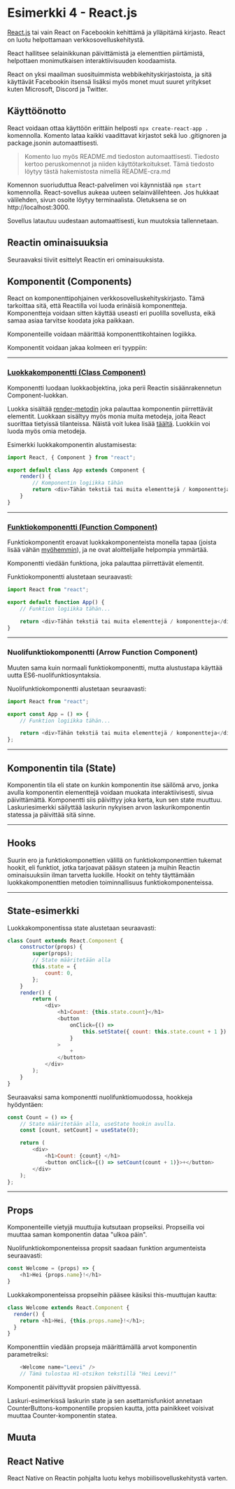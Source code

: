 # Esimerkki 4 - React.js

[React.js](https://reactjs.org) tai vain React on Facebookin kehittämä ja ylläpitämä kirjasto. React on luotu helpottamaan verkkosovelluskehitystä.

React hallitsee selainikkunan päivittämistä ja elementtien piirtämistä, helpottaen monimutkaisen interaktiivisuuden koodaamista.

React on yksi maailman suosituimmista webbikehityskirjastoista, ja sitä käyttävät Facebookin itsensä lisäksi myös monet muut suuret yritykset kuten Microsoft, Discord ja Twitter.

## Käyttöönotto

React voidaan ottaa käyttöön erittäin helposti `npx create-react-app .` komennolla. Komento lataa kaikki vaadittavat kirjastot sekä luo .gitignoren ja package.jsonin automaattisesti.

> Komento luo myös README.md tiedoston automaattisesti. Tiedosto kertoo peruskomennot ja niiden käyttötarkoitukset. Tämä tiedosto löytyy tästä hakemistosta nimellä README-cra.md

Komennon suoriuduttua React-palvelimen voi käynnistää `npm start` komennolla. React-sovellus aukeaa uuteen selainvälilehteen. Jos hukkaat välilehden, sivun osoite löytyy terminaalista. Oletuksena se on http://localhost:3000.

Sovellus latautuu uudestaan automaattisesti, kun muutoksia tallennetaan.

## Reactin ominaisuuksia

Seuraavaksi tiiviit esittelyt Reactin eri ominaisuuksista.

## Komponentit (Components)

React on komponenttipohjainen verkkosovelluskehityskirjasto. Tämä tarkoittaa sitä, että Reactilla voi luoda erinäisiä komponentteja. Komponentteja voidaan sitten käyttää useasti eri puolilla sovellusta, eikä samaa asiaa tarvitse koodata joka paikkaan.

Komponenteille voidaan määrittää komponenttikohtainen logiikka.

Komponentit voidaan jakaa kolmeen eri tyyppiin:

---

### [Luokkakomponentti (Class Component)](https://reactjs.org/docs/react-component.html)

Komponentti luodaan luokkaobjektina, joka perii Reactin sisäänrakennetun Component-luokkan.

Luokka sisältää [render-metodin](https://reactjs.org/docs/react-component.html#render) joka palauttaa komponentin piirrettävät elementit. Luokkaan sisältyy myös monia muita metodeja, joita React suorittaa tietyissä tilanteissa. Näistä voit lukea lisää [täältä](https://reactjs.org/docs/react-component.html#the-component-lifecycle). Luokkiin voi luoda myös omia metodeja.

Esimerkki luokkakomponentin alustamisesta:

```js
import React, { Component } from "react";

export default class App extends Component {
    render() {
        // Komponentin logiikka tähän
        return <div>Tähän tekstiä tai muita elementtejä / komponentteja</div>;
    }
}
```

---

### [Funktiokomponentti (Function Component)](https://reactjs.org/docs/components-and-props.html)

Funktiokomponentit eroavat luokkakomponenteista monella tapaa (joista lisää vähän [myöhemmin](#hooks)), ja ne ovat aloittelijalle helpompia ymmärtää.

Komponentti viedään funktiona, joka palauttaa piirrettävät elementit.

Funktiokomponentti alustetaan seuraavasti:

```js
import React from "react";

export default function App() {
    // Funktion logiikka tähän...

    return <div>Tähän tekstiä tai muita elementtejä / komponentteja</div>;
}
```

---

### Nuolifunktiokomponentti (Arrow Function Component)

Muuten sama kuin normaali funktiokomponentti, mutta alustustapa käyttää uutta ES6-nuolifunktiosyntaksia.

Nuolifunktiokomponentti alustetaan seuraavasti:

```js
import React from "react";

export const App = () => {
    // Funktion logiikka tähän...

    return <div>Tähän tekstiä tai muita elementtejä / komponentteja</div>;
};
```

---

## Komponentin tila (State)

Komponentin tila eli state on kunkin komponentin itse säilömä arvo, jonka avulla komponentin elementtejä voidaan muokata interaktiivisesti, sivua päivittämättä. Komponentti siis päivittyy joka kerta, kun sen state muuttuu. Laskuriesimerkki säilyttää laskurin nykyisen arvon laskurikomponentin statessa ja päivittää sitä sinne.

---

## Hooks

Suurin ero ja funktiokomponettien välillä on funktiokomponenttien tukemat hookit, eli funktiot, jotka tarjoavat pääsyn stateen ja muihin Reactin ominaisuuksiin ilman tarvetta luokille. Hookit on tehty täyttämään luokkakomponenttien metodien toiminnallisuus funktiokomponenteissa.

---

## State-esimerkki

Luokkakomponentissa state alustetaan seuraavasti:

```js
class Count extends React.Component {
    constructor(props) {
        super(props);
        // State määritetään alla
        this.state = {
            count: 0,
        };
    }
    render() {
        return (
            <div>
                <h1>Count: {this.state.count}</h1>
                <button
                    onClick={() =>
                        this.setState({ count: this.state.count + 1 })
                    }
                >
                    +
                </button>
            </div>
        );
    }
}
```

Seuraavaksi sama komponentti nuolifunktiomuodossa, hookkeja hyödyntäen:

```js
const Count = () => {
    // State määritetään alla, useState hookin avulla.
    const [count, setCount] = useState(0);

    return (
        <div>
            <h1>Count: {count} </h1>
            <button onClick={() => setCount(count + 1)}>+</button>
        </div>
    );
};
```
---
## Props
Komponenteille vietyjä muuttujia kutsutaan propseiksi. Propseilla voi muuttaa saman komponentin dataa "ulkoa päin". 

Nuolifunktiokomponenteissa propsit saadaan funktion argumenteista seuraavasti: 
```js
const Welcome = (props) => {
    <h1>Hei {props.name}!</h1>
}
```

Luokkakomponenteissa propseihin pääsee käsiksi this-muuttujan kautta:

```js  
class Welcome extends React.Component {
  render() {
    return <h1>Hei, {this.props.name}!</h1>;
  }
}
```
Komponenttiin viedään propseja määrittämällä arvot komponentin parametreiksi: 

```js
    <Welcome name="Leevi" />
    // Tämä tulostaa H1-otsikon tekstillä "Hei Leevi!"
```

Komponentit päivittyvät propsien päivittyessä.

Laskuri-esimerkissä laskurin state ja sen asettamisfunkiot annetaan CounterButtons-komponentille propsien kautta, jotta painikkeet voisivat muuttaa Counter-komponentin statea. 

## Muuta
## React Native
React Native on Reactin pohjalta luotu kehys mobiilisovelluskehitystä varten.
